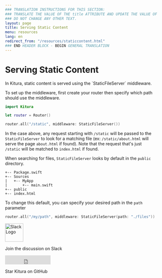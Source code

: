 ```yaml
---
### TRANSLATION INSTRUCTIONS FOR THIS SECTION:
### TRANSLATE THE VALUE OF THE title ATTRIBUTE AND UPDATE THE VALUE OF THE lang ATTRIBUTE.
### DO NOT CHANGE ANY OTHER TEXT.
layout: page
title: Serving Static Content
menu: resources
lang: en
redirect_from: "/resources/staticcontent.html"
### END HEADER BLOCK - BEGIN GENERAL TRANSLATION
---
```


<div class="titleBlock">
<h1>Serving Static Content</h1>
<p>In Kitura, static content is served using the `StaticFileServer` middleware.</p>
</div>

To set up the middleware, first create your router then specify which path should use the middleware.

```swift
import Kitura

let router = Router()

router.all("/static", middleware: StaticFileServer())
```
In the case above, any request starting with `/static` will be passed to the `StaticFileServer` to look for a matching file (ex: `/static/about.html` will serve the page `about.html` if found).
Note that the request that's just `/static` will be matched to `index.html` if found.

When searching for files, `StaticFileServer` looks by default in the `public` directory.

```
+-- Package.swift
+-- Sources
|   +-- MyApp
|       +-- main.swift
+-- public
+-- index.html
```

To change this default, you can specify your desired path in the `path` parameter
```swift
router.all("/my/path", middleware: StaticFileServer(path: "./files"))
```
<section class="social-section">
	<div class="social-link">
		<a rel="nofollow" href="http://swift-at-ibm-slack.mybluemix.net">
		<img src="https://developer.ibm.com/swift/wp-content/uploads/sites/69/2018/01/slack-150x150.png" alt="Slack Logo" width="60" height="60" class="social-image"/></a>
		<p class="social-header">Join the discussion on Slack</p>
	</div>
	<div  class="social-link">
		<iframe class="social-image" src="https://ghbtns.com/github-btn.html?user=IBM-Swift&amp;repo=Kitura&amp;type=star&amp;count=true&amp;size=large" frameborder="0" scrolling="0" width="150px" height="30px"></iframe>
		<p class="social-header">Star Kitura on GitHub</p>
	</div>
</section>

